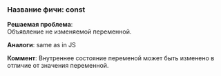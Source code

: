 ### **Название фичи: const**

**Решаемая проблема**:   
Объявление не изменяемой переменной.

**Аналоги**: same as in JS

**Коммент**: Внутреннее состояние переменой может быть изменено в отличие от значения переменной.

